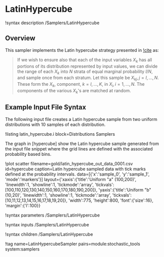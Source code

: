 # LatinHypercube

!syntax description /Samplers/LatinHypercube

## Overview

This sampler implements the Latin hypercube strategy presented in [!cite](mckay1979comparison) as:

> If we wish to ensure also that each of the input variables $X_k$ has all portions of its distribution
> represented by input values, we can divide the range of each $X_k$ into $N$ strata of equal marginal
> probability $l/N$, and sample once from each stratum. Let this sample be
> $X_{kj},\,j=l,\ldots,N$. These form the $X_k$, component, $k=l,\ldots,K$, in $X_i,\,i =
> 1,\ldots,N$. The components of the various $X_k$'s are matched at random.

## Example Input File Syntax

The following input file creates a Latin hypercube sample from two uniform distributions with
10 samples of each distribution.

!listing latin_hypercube.i block=Distributions Samplers

The graph in [hypercube] show the Latin hypercube sample generated from the input file snippet where
the grid lines are defined with the associated probability based bins.

!plot scatter filename=gold/latin_hypercube_out_data_0001.csv id=hypercube
      caption=Latin hypercube sampled data with tick marks defined at the probability intervals.
      data=[{'x':'sample_0', 'y':'sample_1', 'mode':'markers'}]
      layout={'xaxis':{'title':'Uniform "a" (100,200)', 'linewidth':1, 'showline':1, 'tickmode':'array', 'tickvals':[100,110,120,130,140,150,160,170,180,190,200]},
              'yaxis':{'title':'Uniform "b" (10,20)', 'linewidth':1, 'showline':1, 'tickmode':'array', 'tickvals':[10,11,12,13,14,15,16,17,18,19,20]},
              'width':775, 'height':800, 'font':{'size':16}, 'margin':{'l':100}}


!syntax parameters /Samplers/LatinHypercube

!syntax inputs /Samplers/LatinHypercube

!syntax children /Samplers/LatinHypercube

!tag name=LatinHypercubeSampler pairs=module:stochastic_tools system:samplers
